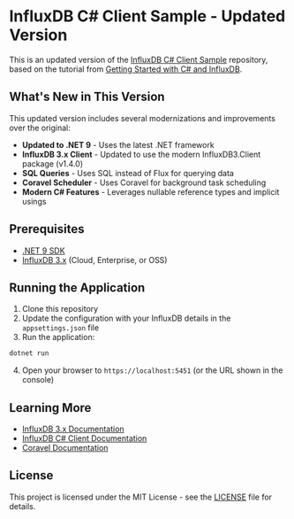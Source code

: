 # InfluxDB C# Client Sample - Updated Version

This is an updated version of the [InfluxDB C# Client Sample](https://github.com/jamesmh/influxdb-csharp-client-sample) repository, based on the tutorial from [Getting Started with C# and InfluxDB](https://www.influxdata.com/blog/getting-started-with-c-and-influxdb).

## What's New in This Version

This updated version includes several modernizations and improvements over the original:

- **Updated to .NET 9** - Uses the latest .NET framework
- **InfluxDB 3.x Client** - Updated to use the modern InfluxDB3.Client package (v1.4.0)
- **SQL Queries** - Uses SQL instead of Flux for querying data
- **Coravel Scheduler** - Uses Coravel for background task scheduling
- **Modern C# Features** - Leverages nullable reference types and implicit usings

## Prerequisites

- [.NET 9 SDK](https://dotnet.microsoft.com/download/dotnet/9.0)
- [InfluxDB 3.x](https://www.influxdata.com/products/influxdb/) (Cloud, Enterprise, or OSS)

## Running the Application

1. Clone this repository
2. Update the configuration with your InfluxDB details in the `appsettings.json` file
3. Run the application:

```bash
dotnet run
```

4. Open your browser to `https://localhost:5451` (or the URL shown in the console)

## Learning More

- [InfluxDB 3.x Documentation](https://docs.influxdata.com/influxdb/v3/)
- [InfluxDB C# Client Documentation](https://github.com/InfluxCommunity/influxdb3-csharp)
- [Coravel Documentation](https://docs.coravel.net/)

## License

This project is licensed under the MIT License - see the [LICENSE](LICENSE) file for details.
